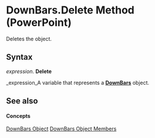 
# DownBars.Delete Method (PowerPoint)

Deletes the object.


## Syntax

 _expression_. **Delete**

 _expression_A variable that represents a  **[DownBars](ce479049-2e58-2dad-f4bb-2dd27a223753.md)** object.


## See also


#### Concepts


 [DownBars Object](ce479049-2e58-2dad-f4bb-2dd27a223753.md)
 [DownBars Object Members](ab5781cf-efb2-60bf-409a-2d4c26439a01.md)
